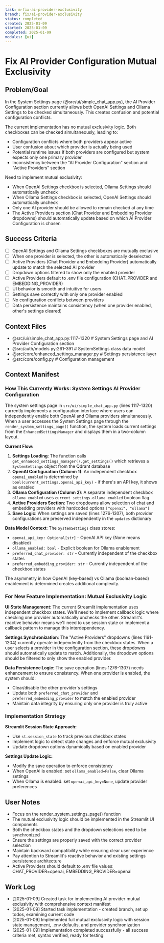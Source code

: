 ```yaml
---
task: m-fix-ai-provider-exclusivity
branch: fix/ai-provider-exclusivity
status: completed
created: 2025-01-09
started: 2025-01-09
completed: 2025-01-09
modules: [ui]
---
```


# Fix AI Provider Configuration Mutual Exclusivity

## Problem/Goal
In the System Settings page (@src/ui/simple_chat_app.py), the AI Provider Configuration section currently allows both OpenAI Settings and Ollama Settings to be checked simultaneously. This creates confusion and potential configuration conflicts.

The current implementation has no mutual exclusivity logic. Both checkboxes can be checked simultaneously, leading to:
- Configuration conflicts where both providers appear active
- User confusion about which provider is actually being used
- Potential runtime issues if both providers are configured but system expects only one primary provider
- Inconsistency between the "AI Provider Configuration" section and "Active Providers" section

Need to implement mutual exclusivity:
- When OpenAI Settings checkbox is selected, Ollama Settings should automatically uncheck
- When Ollama Settings checkbox is selected, OpenAI Settings should automatically uncheck
- Only one AI provider should be allowed to remain checked at any time
- The Active Providers section (Chat Provider and Embedding Provider dropdowns) should automatically update based on which AI Provider Configuration is chosen

## Success Criteria
- [ ] OpenAI Settings and Ollama Settings checkboxes are mutually exclusive
- [ ] When one provider is selected, the other is automatically deselected
- [ ] Active Providers (Chat Provider and Embedding Provider) automatically update to match the selected AI provider
- [ ] Dropdown options filtered to show only the enabled provider
- [ ] Active Providers default to .env file configuration (CHAT_PROVIDER and EMBEDDING_PROVIDER)
- [ ] UI behavior is smooth and intuitive for users
- [ ] Settings save correctly with only one provider enabled
- [ ] No configuration conflicts between providers
- [ ] Data persistence maintains consistency (when one provider enabled, other's settings cleared)

## Context Files
- @src/ui/simple_chat_app.py:1117-1320  # System Settings page and AI Provider Configuration section
- @src/auth/models.py:261-391  # SystemSettings class data model
- @src/core/enhanced_settings_manager.py  # Settings persistence layer
- @src/core/config.py  # Configuration management

## Context Manifest

### How This Currently Works: System Settings AI Provider Configuration

The system settings page in `src/ui/simple_chat_app.py` (lines 1117-1320) currently implements a configuration interface where users can independently enable both OpenAI and Ollama providers simultaneously. When a user accesses the System Settings page through the `render_system_settings_page()` function, the system loads current settings from the `EnhancedSettingsManager` and displays them in a two-column layout.

**Current Flow:**
1. **Settings Loading**: The function calls `get_enhanced_settings_manager().get_settings()` which retrieves a `SystemSettings` object from the Qdrant database
2. **OpenAI Configuration (Column 1)**: An independent checkbox `openai_enabled` is determined by `bool(current_settings.openai_api_key)` - if there's an API key, it shows as enabled
3. **Ollama Configuration (Column 2)**: A separate independent checkbox `ollama_enabled` uses `current_settings.ollama_enabled` boolean flag
4. **Active Providers Section**: Two dropdowns allow selection of chat and embedding providers with hardcoded options `["openai", "ollama"]`
5. **Save Logic**: When settings are saved (lines 1276-1307), both provider configurations are preserved independently in the `updates` dictionary

**Data Model Context**: The `SystemSettings` class stores:
- `openai_api_key: Optional[str]` - OpenAI API key (None means disabled)
- `ollama_enabled: bool` - Explicit boolean for Ollama enablement
- `preferred_chat_provider: str` - Currently independent of the checkbox states
- `preferred_embedding_provider: str` - Currently independent of the checkbox states

The asymmetry in how OpenAI (key-based) vs Ollama (boolean-based) enablement is determined creates additional complexity.

### For New Feature Implementation: Mutual Exclusivity Logic

**UI State Management**: The current Streamlit implementation uses independent checkbox states. We'll need to implement callback logic where checking one provider automatically unchecks the other. Streamlit's reactive behavior means we'll need to use session state or implement a callback pattern to manage this interdependency.

**Settings Synchronization**: The "Active Providers" dropdowns (lines 1191-1204) currently operate independently from the checkbox states. When a user selects a provider in the configuration section, these dropdowns should automatically update to match. Additionally, the dropdown options should be filtered to only show the enabled provider.

**Data Persistence Logic**: The save operation (lines 1276-1307) needs enhancement to ensure consistency. When one provider is enabled, the system should:
- Clear/disable the other provider's settings
- Update both `preferred_chat_provider` and `preferred_embedding_provider` to match the enabled provider
- Maintain data integrity by ensuring only one provider is truly active

### Implementation Strategy

**Streamlit Session State Approach:**
- Use `st.session_state` to track previous checkbox states
- Implement logic to detect state changes and enforce mutual exclusivity
- Update dropdown options dynamically based on enabled provider

**Settings Update Logic:**
- Modify the save operation to enforce consistency
- When OpenAI is enabled: set `ollama_enabled=False`, clear Ollama settings
- When Ollama is enabled: set `openai_api_key=None`, update provider preferences

## User Notes
- Focus on the render_system_settings_page() function
- The mutual exclusivity logic should be implemented in the Streamlit UI components
- Both the checkbox states and the dropdown selections need to be synchronized
- Ensure the settings are properly saved with the correct provider selection
- Maintain backward compatibility while ensuring clear user experience
- Pay attention to Streamlit's reactive behavior and existing settings persistence architecture
- Active Providers should default to .env file values: CHAT_PROVIDER=openai, EMBEDDING_PROVIDER=openai

## Work Log
- [2025-01-09] Created task for implementing AI provider mutual exclusivity with comprehensive context manifest
- [2025-01-09] Started task implementation - created branch, set up todos, examining current code
- [2025-01-09] Implemented full mutual exclusivity logic with session state management, .env defaults, and provider synchronization
- [2025-01-09] Implementation completed successfully - all success criteria met, syntax verified, ready for testing
